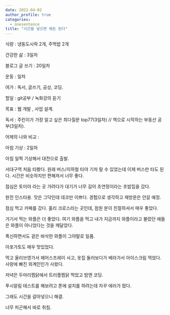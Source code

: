```yaml
---
date: 2022-04-02
author_profile: true
categories:
  - onesentence
title: "시간을 넣으면 뭐든 된다"
---
```


식량 : 냉동도시락 2개, 주먹밥 2개

건강한 삶 : 3일차 

블로그 글 쓰기 : 20일차

운동 : 일차

여가 : 독서, 글쓰기, 공상, 코딩.

할일 : git공부 / 녹화강의 듣기

목표 : 웹 개발 , 사업 설계.

독서 : 주린이가 가장 알고 싶은 최다질문 top77(3일차) // 책으로 시작하는 부동산 공부(3일차).

어제의 나와 비교 : 

아침 기상 : 2일차


아침 일찍 기상해서 대전으로 출발.

서대구역 처음 타봤다. 원래 버스/지하철 타야 기차 탈 수 있었는데 이제 버스만 타도 된다. 시간은 비슷하지만 편해져서 너무 좋다.

점심은 토미야 라는 곳 가려다가 대기가 너무 길어 초연정이라는 초밥집을 갔다.

완전 인스타용. 맛은 그닥인데 데코만 이쁘다. 경험으로 생각하고 재방문은 안갈 예정.

점심 먹고 카페를 갔다. 홀리 크로스라는 곳인데, 점원 분이 친절하셔서 매우 좋았다.

거기서 먹는 와플은 더 좋았다. 여기 와플을 먹고 내가 지금까지 와플이라고 불렀던 애들은 와플이 아니었다는 것을 깨달았다.

폭신하면서도 겉은 바삭한 와플이 그야말로 일품.

아포가토도 매우 맛있었다.

먹고 올리브영가서 헤어스프레이 사고, 옷집 둘러보다가 베라가서 아이스크림 먹었다. 사랑에 빠진 외계인인가 사왔다.

저녁은 두마리찜닭에서 트러플찜닭 먹었고 밤엔 코딩.

푸시알림 테스트를 해보려고 폰에 설치를 하려는데 자꾸 에러가 떴다.

그래도 시간을 갈아넣으니 해결.

너무 피곤해서 바로 취침.
